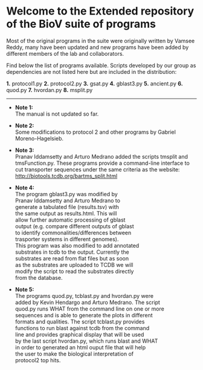 # Welcome to the Extended repository of the BioV suite of programs

Most of the original programs in the suite were originally written by Vamsee Reddy, many have been updated and new programs have been added by different members of the lab and collaborators.

Find below the list of programs available. Scripts developed by our group as dependencies are not listed here but are included in the distribution:  

**1.** protocol1.py 
**2.** protocol2.py
**3.** gsat.py 
**4.** gblast3.py 
**5.** ancient.py 
**6.** quod.py 
**7.** hvordan.py
**8.** msplit.py

---  

* **Note 1:**  
The manual is not updated so far.  

* **Note 2:**  
Some modifications to protocol 2 and other programs
by Gabriel Moreno-Hagelsieb.   

* **Note 3:**  
Pranav Iddamsetty and Arturo Medrano added the scripts
tmsplit and tmsFunction.py. These programs provide a 
command-line interface to cut transporter sequences
under the same criteria as the website:  
http://biotools.tcdb.org/bartms_split.html  

* **Note 4:**  
The program gblast3.py was modified by  
Pranav Iddamsetty and Arturo Medrano to  
generate a tabulated file (results.tsv) with  
the same output as results.html. This will  
allow further automatic processing of gblast  
output (e.g. compare different outputs of gblast  
to identify commonalities/differences between  
trasporter systems in different genomes).   
This program was also modified to add annotated  
substrates in tcdb to the output. Currently the  
substrates are read from flat files but as soon  
as the substrates are uploaded to TCDB we will  
modify the script to read the substrates directly  
from the database.  

* **Note 5:**  
The programs quod.py, tcblast.py and hvordan.py were  
added by Kevin Hendargo and Arturo Medrano. The script  
quod.py runs WHAT from the command line on one or more  
sequences and is able to generate the plots in different  
formats and qualities. The script tcblast.py provides  
functions to run blast against tcdb from the command  
line and provides graphical display that will be used  
by the last script hvordan.py, which runs blast and WHAT  
in order to generated an html ouput file that will help  
the user to make the biological interpretation of  
protocol2 top hits.  

